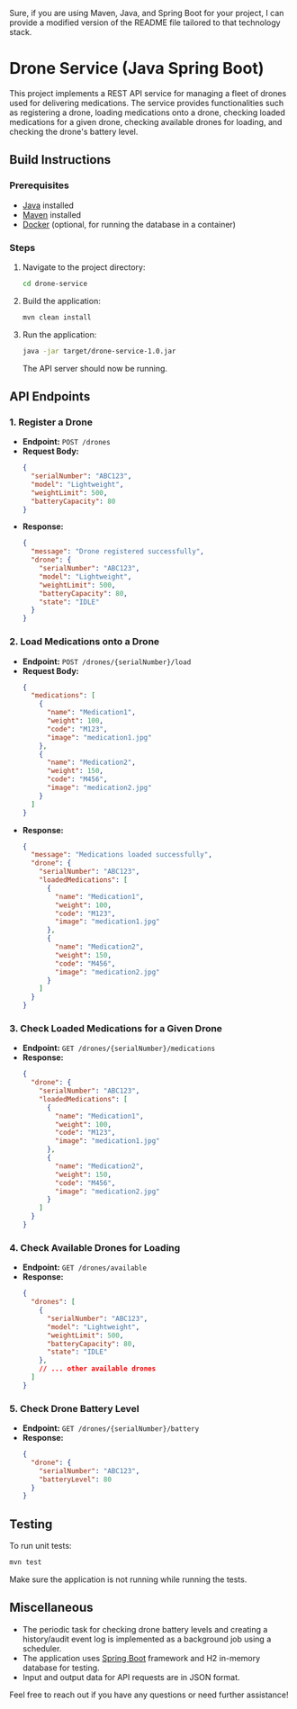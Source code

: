 Sure, if you are using Maven, Java, and Spring Boot for your project, I can provide a modified version of the README file tailored to that technology stack.

# Drone Service (Java Spring Boot)

This project implements a REST API service for managing a fleet of drones used for delivering medications. The service provides functionalities such as registering a drone, loading medications onto a drone, checking loaded medications for a given drone, checking available drones for loading, and checking the drone's battery level.

## Build Instructions

### Prerequisites

- [Java](https://www.oracle.com/java/technologies/javase-downloads.html) installed
- [Maven](https://maven.apache.org/download.cgi) installed
- [Docker](https://www.docker.com/) (optional, for running the database in a container)

### Steps


1. Navigate to the project directory:

    ```bash
    cd drone-service
    ```
   
2. Build the application:

    ```bash
    mvn clean install
    ```

3. Run the application:

    ```bash
    java -jar target/drone-service-1.0.jar
    ```

   The API server should now be running.

## API Endpoints

### 1. Register a Drone

- **Endpoint:** `POST /drones`
- **Request Body:**
  ```json
  {
    "serialNumber": "ABC123",
    "model": "Lightweight",
    "weightLimit": 500,
    "batteryCapacity": 80
  }
  ```
- **Response:**
  ```json
  {
    "message": "Drone registered successfully",
    "drone": {
      "serialNumber": "ABC123",
      "model": "Lightweight",
      "weightLimit": 500,
      "batteryCapacity": 80,
      "state": "IDLE"
    }
  }
  ```

### 2. Load Medications onto a Drone

- **Endpoint:** `POST /drones/{serialNumber}/load`
- **Request Body:**
  ```json
  {
    "medications": [
      {
        "name": "Medication1",
        "weight": 100,
        "code": "M123",
        "image": "medication1.jpg"
      },
      {
        "name": "Medication2",
        "weight": 150,
        "code": "M456",
        "image": "medication2.jpg"
      }
    ]
  }
  ```
- **Response:**
  ```json
  {
    "message": "Medications loaded successfully",
    "drone": {
      "serialNumber": "ABC123",
      "loadedMedications": [
        {
          "name": "Medication1",
          "weight": 100,
          "code": "M123",
          "image": "medication1.jpg"
        },
        {
          "name": "Medication2",
          "weight": 150,
          "code": "M456",
          "image": "medication2.jpg"
        }
      ]
    }
  }
  ```

### 3. Check Loaded Medications for a Given Drone

- **Endpoint:** `GET /drones/{serialNumber}/medications`
- **Response:**
  ```json
  {
    "drone": {
      "serialNumber": "ABC123",
      "loadedMedications": [
        {
          "name": "Medication1",
          "weight": 100,
          "code": "M123",
          "image": "medication1.jpg"
        },
        {
          "name": "Medication2",
          "weight": 150,
          "code": "M456",
          "image": "medication2.jpg"
        }
      ]
    }
  }
  ```

### 4. Check Available Drones for Loading

- **Endpoint:** `GET /drones/available`
- **Response:**
  ```json
  {
    "drones": [
      {
        "serialNumber": "ABC123",
        "model": "Lightweight",
        "weightLimit": 500,
        "batteryCapacity": 80,
        "state": "IDLE"
      },
      // ... other available drones
    ]
  }
  ```

### 5. Check Drone Battery Level

- **Endpoint:** `GET /drones/{serialNumber}/battery`
- **Response:**
  ```json
  {
    "drone": {
      "serialNumber": "ABC123",
      "batteryLevel": 80
    }
  }
  ```

## Testing

To run unit tests:

```bash
mvn test
```

Make sure the application is not running while running the tests.

## Miscellaneous

- The periodic task for checking drone battery levels and creating a history/audit event log is implemented as a background job using a scheduler.
- The application uses [Spring Boot](https://spring.io/projects/spring-boot) framework and H2 in-memory database for testing.
- Input and output data for API requests are in JSON format.

Feel free to reach out if you have any questions or need further assistance!
